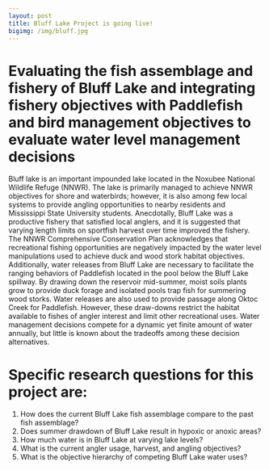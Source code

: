 ```yaml
---
layout: post
title: Bluff Lake Project is going live!
bigimg: /img/bluff.jpg
---
```



# Evaluating the fish assemblage and fishery of Bluff Lake and integrating fishery objectives with Paddlefish and bird management objectives to evaluate water level management decisions

Bluff lake is an important impounded lake located in the Noxubee 
National Wildlife Refuge (NNWR). The lake is primarily managed to 
achieve NNWR objectives for shore and waterbirds; however, it is also 
among few local systems to provide angling opportunities to nearby 
residents and Mississippi State University students. Anecdotally, Bluff 
Lake was a productive fishery that satisfied local anglers, and it is 
suggested that varying length limits on sportfish harvest over time 
improved the fishery. The NNWR 
Comprehensive Conservation Plan acknowledges that 
recreational fishing opportunities are negatively impacted by the water 
level manipulations used to achieve duck and wood stork habitat 
objectives. Additionally, water releases from Bluff Lake are necessary 
to facilitate the ranging behaviors of Paddlefish located in the pool 
below the Bluff Lake spillway. By drawing down 
the reservoir mid-summer, moist soils plants grow to provide duck forage 
and isolated pools trap fish for summering wood storks. Water releases 
are also used to provide passage along Oktoc Creek for Paddlefish. 
However, these draw-downs restrict the habitat available to fishes of 
angler interest and limit other recreational uses. Water management 
decisions compete for a dynamic yet finite amount of water annually, but 
little is known about the tradeoffs among these decision alternatives. 

# Specific research questions for this project are:

1. How does the current Bluff Lake fish assemblage compare to the past fish assemblage?
2. Does summer drawdown of Bluff Lake result in hypoxic or anoxic areas?
3. How much water is in Bluff Lake at varying lake levels?
4. What is the current angler usage, harvest, and angling objectives?
5. What is the objective hierarchy of competing Bluff Lake water uses?